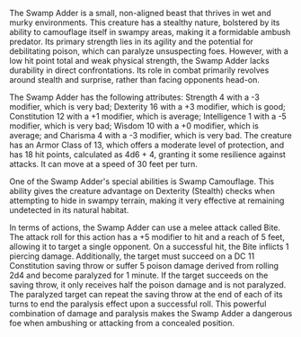 The Swamp Adder is a small, non-aligned beast that thrives in wet and murky environments. This creature has a stealthy nature, bolstered by its ability to camouflage itself in swampy areas, making it a formidable ambush predator. Its primary strength lies in its agility and the potential for debilitating poison, which can paralyze unsuspecting foes. However, with a low hit point total and weak physical strength, the Swamp Adder lacks durability in direct confrontations. Its role in combat primarily revolves around stealth and surprise, rather than facing opponents head-on.

The Swamp Adder has the following attributes: Strength 4 with a -3 modifier, which is very bad; Dexterity 16 with a +3 modifier, which is good; Constitution 12 with a +1 modifier, which is average; Intelligence 1 with a -5 modifier, which is very bad; Wisdom 10 with a +0 modifier, which is average; and Charisma 4 with a -3 modifier, which is very bad. The creature has an Armor Class of 13, which offers a moderate level of protection, and has 18 hit points, calculated as 4d6 + 4, granting it some resilience against attacks. It can move at a speed of 30 feet per turn.

One of the Swamp Adder's special abilities is Swamp Camouflage. This ability gives the creature advantage on Dexterity (Stealth) checks when attempting to hide in swampy terrain, making it very effective at remaining undetected in its natural habitat.

In terms of actions, the Swamp Adder can use a melee attack called Bite. The attack roll for this action has a +5 modifier to hit and a reach of 5 feet, allowing it to target a single opponent. On a successful hit, the Bite inflicts 1 piercing damage. Additionally, the target must succeed on a DC 11 Constitution saving throw or suffer 5 poison damage derived from rolling 2d4 and become paralyzed for 1 minute. If the target succeeds on the saving throw, it only receives half the poison damage and is not paralyzed. The paralyzed target can repeat the saving throw at the end of each of its turns to end the paralysis effect upon a successful roll. This powerful combination of damage and paralysis makes the Swamp Adder a dangerous foe when ambushing or attacking from a concealed position.